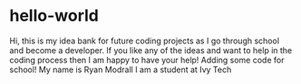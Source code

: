 # hello-world

Hi, this is my idea bank for future coding projects as I go through school and become a developer.
If you like any of the ideas and want to help in the coding process then I am happy to have your help! 
Adding some code for school! 
My name is Ryan Modrall I am a student at Ivy Tech
